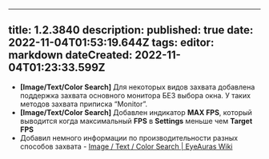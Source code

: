 
---
title: 1.2.3840
description: 
published: true
date: 2022-11-04T01:53:19.644Z
tags: 
editor: markdown
dateCreated: 2022-11-04T01:23:33.599Z
---		
		
- **[Image/Text/Color Search]** Для некоторых видов захвата добавлена поддержка захвата основного монитора БЕЗ выбора окна. У таких методов захвата приписка “Monitor”.
- **[Image/Text/Color Search]** Добавлен индикатор **MAX FPS**, который выводится когда максимальный **FPS** в **Settings** меньше чем **Target FPS**
- Добавил немного информации по производительности разных способов захвата - [Image / Text / Color Search | EyeAuras Wiki](https://wiki.eyeauras.net/ru/triggers/imagecapturetriggers)